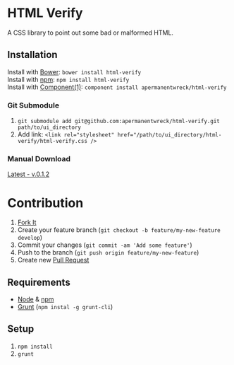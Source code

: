 # HTML Verify

A CSS library to point out some bad or malformed HTML.

## Installation

Install with [Bower](http://bower.io): `bower install html-verify`<br />
Install with [npm](http://npmjs.org): `npm install html-verify`<br />
Install with [Component(1)](http://component.io): `component install apermanentwreck/html-verify`<br />

### Git Submodule

1. `git submodule add git@github.com:apermanentwreck/html-verify.git path/to/ui_directory`
2. Add link: `<link rel="stylesheet" href="/path/to/ui_directory/html-verify/html-verify.css />`

### Manual Download

[Latest - v.0.1.2](https://github.com/apermanentwreck/html-verify/archive/master.zip)

# Contribution

1. [Fork It](https://github.com/apermanentwreck/html-verify/fork)
2. Create your feature branch (`git checkout -b feature/my-new-feature develop`)
3. Commit your changes (`git commit -am 'Add some feature'`)
4. Push to the branch (`git push origin feature/my-new-feature`)
5. Create new [Pull Request](https://github.com/apermanentwreck/html-verify/compare)

## Requirements

- [Node](http://nodejs.org/) & [npm](https://npmjs.org/)
- [Grunt](http://gruntjs.com/) (`npm instal -g grunt-cli`)

## Setup

1. `npm install`
2. `grunt`
